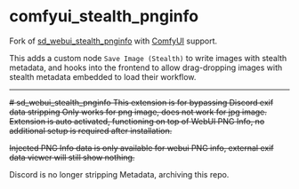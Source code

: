 # comfyui_stealth_pnginfo

Fork of [sd_webui_stealth_pnginfo](https://github.com/ashen-sensored/sd_webui_stealth_pnginfo) with [ComfyUI](https://github.com/comfyanonymous/ComfyUI) support.

This adds a custom node `Save Image (Stealth)` to write images with stealth metadata, and hooks into the frontend to allow drag-dropping images with stealth metadata embedded to load their workflow.

---

~~# sd_webui_stealth_pnginfo
This extension is for bypassing Discord exif data stripping
Only works for png image, does not work for jpg image. 
Extension is auto activated, functioning on top of WebUI PNG Info, no additional setup is required after installation.~~

~~Injected PNG Info data is only available for webui PNG info, external exif data viewer will still show nothing.~~

Discord is no longer stripping Metadata, archiving this repo.
